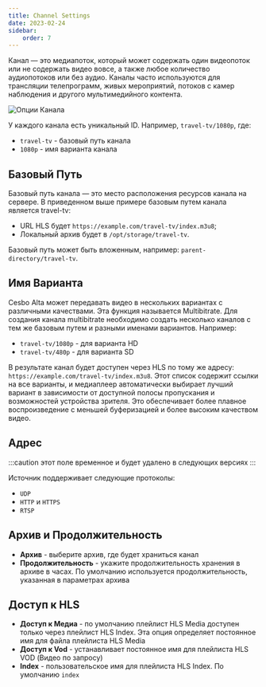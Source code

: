 ```yaml
---
title: Channel Settings
date: 2023-02-24
sidebar:
    order: 7
---
```


Канал — это медиапоток, который может содержать один видеопоток или не содержать видео вовсе, а также любое количество аудиопотоков или без аудио. Каналы часто используются для трансляции телепрограмм, живых мероприятий, потоков с камер наблюдения и другого мультимедийного контента.

![Опции Канала](https://cdn.cesbo.com/help/alta/ott-settings/channels/channel-settings/options.png)

У каждого канала есть уникальный ID. Например, `travel-tv/1080p`, где:

- `travel-tv` - базовый путь канала
- `1080p` - имя варианта канала

## Базовый Путь

Базовый путь канала — это место расположения ресурсов канала на сервере. В приведенном выше примере базовым путем канала является travel-tv:

- URL HLS будет `https://example.com/travel-tv/index.m3u8`;
- Локальный архив будет в `/opt/storage/travel-tv`.

Базовый путь может быть вложенным, например: `parent-directory/travel-tv`.

## Имя Варианта

Cesbo Alta может передавать видео в нескольких вариантах с различными качествами. Эта функция называется Multibitrate. Для создания канала multibitrate необходимо создать несколько каналов с тем же базовым путем и разными именами вариантов. Например:

- `travel-tv/1080p` - для варианта HD
- `travel-tv/480p` - для варианта SD

В результате канал будет доступен через HLS по тому же адресу: `https://example.com/travel-tv/index.m3u8`. Этот список содержит ссылки на все варианты, и медиаплеер автоматически выбирает лучший вариант в зависимости от доступной полосы пропускания и возможностей устройства зрителя. Это обеспечивает более плавное воспроизведение с меньшей буферизацией и более высоким качеством видео.

## Адрес

:::caution
этот поле временное и будет удалено в следующих версиях
:::

Источник поддерживает следующие протоколы:

- `UDP`
- `HTTP` и `HTTPS`
- `RTSP`

## Архив и Продолжительность

- **Архив** - выберите архив, где будет храниться канал
- **Продолжительность** - укажите продолжительность хранения в архиве в часах. По умолчанию используется продолжительность, указанная в параметрах архива

## Доступ к HLS

- **Доступ к Медиа** - по умолчанию плейлист HLS Media доступен только через плейлист HLS Index. Эта опция определяет постоянное имя для файла плейлиста HLS Media
- **Доступ к Vod** - устанавливает постоянное имя для плейлиста HLS VOD (Видео по запросу)
- **Index** - пользовательское имя для плейлиста HLS Index. По умолчанию `index`
